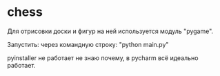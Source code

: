 # chess

Для отрисовки доски и фигур на ней используется модуль "pygame".

Запустить:
через командную строку: "python main.py"

pyinstaller не работает не знаю почему, в pycharm всё идеально работает.
